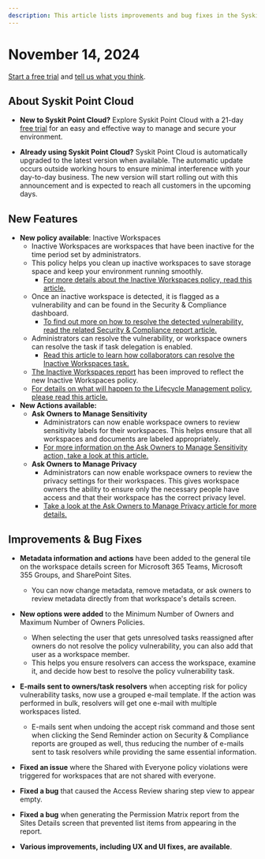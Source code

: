 ```yaml
---
description: This article lists improvements and bug fixes in the Syskit Point Cloud version 2024.6.70.28
---
```


# November 14, 2024

[Start a free trial](https://www.syskit.com/products/point/free-trial/) and [tell us what you think](https://www.syskit.com/company/contact-us/).

## About Syskit Point Cloud

* **New to Syskit Point Cloud?** Explore Syskit Point Cloud with a 21-day [free trial](https://www.syskit.com/products/point/free-trial/) for an easy and effective way to manage and secure your environment.

* **Already using Syskit Point Cloud?** Syskit Point Cloud is automatically upgraded to the latest version when available. The automatic update occurs outside working hours to ensure minimal interference with your day-to-day business. The new version will start rolling out with this announcement and is expected to reach all customers in the upcoming days.

## New Features


* **New policy available**: Inactive Workspaces
  * Inactive Workspaces are workspaces that have been inactive for the time period set by administrators. 
  * This policy helps you clean up inactive workspaces to save storage space and keep your environment running smoothly. 
    * [For more details about the Inactive Workspaces policy, read this article.](../../governance-and-automation/automated-workflows/inactive-workspaces-admin.md)
  * Once an inactive workspace is detected, it is flagged as a vulnerability and can be found in the Security & Compliance dashboard.
    * [To find out more on how to resolve the detected vulnerability, read the related Security & Compliance report article.](../../governance-and-automation/security-compliance-checks/inactive-workspaces.md)
  * Administrators can resolve the vulnerability, or workspace owners can resolve the task if task delegation is enabled.
    * [Read this article to learn how collaborators can resolve the Inactive Workspaces task.](../../point-collaborators/resolve-governance-tasks/inactive-workspaces.md)
  * [The Inactive Workspaces report](../../reporting/analytics-reports.md#inactive-workspaces-report) has been improved to reflect the new Inactive Workspaces policy. 
  * [For details on what will happen to the Lifecycle Management policy, please read this article.](../../governance-and-automation/lifecycle-management/deprecating-lifecycle-management.md)
  
* **New Actions available:**
  * **Ask Owners to Manage Sensitivity**
    * Administrators can now enable workspace owners to review sensitivity labels for their workspaces. This helps ensure that all workspaces and documents are labeled appropriately. 
    * [For more information on the Ask Owners to Manage Sensitivity action, take a look at this article.](../../governance-and-automation/sensitivity-review/request-sensitivity-review.md)
  * **Ask Owners to Manage Privacy**
    * Administrators can now enable workspace owners to review the privacy settings for their workspaces. This gives workspace owners the ability to ensure only the necessary people have access and that their workspace has the correct privacy level. 
    * [Take a look at the Ask Owners to Manage Privacy article for more details.](../../governance-and-automation/privacy-review/request-privacy-review.md)    

## Improvements & Bug Fixes

* **Metadata information and actions** have been added to the general tile on the workspace details screen for Microsoft 365 Teams, Microsoft 355 Groups, and SharePoint Sites. 
  * You can now change metadata, remove metadata, or ask owners to review metadata directly from that workspace's details screen. 

* **New options were added** to the Minimum Number of Owners and Maximum Number of Owners Policies.
  * When selecting the user that gets unresolved tasks reassigned after owners do not resolve the policy vulnerability, you can also add that user as a workspace member.  
  * This helps you ensure resolvers can access the workspace, examine it, and decide how best to resolve the policy vulnerability task.
 
* **E-mails sent to owners/task resolvers** when accepting risk for policy vulnerability tasks, now use a grouped e-mail template. If the action was performed in bulk, resolvers will get one e-mail with multiple workspaces listed.
  * E-mails sent when undoing the accept risk command and those sent when clicking the Send Reminder action on Security & Compliance reports are grouped as well, thus reducing the number of e-mails sent to task resolvers while providing the same essential information.

* **Fixed an issue** where the Shared with Everyone policy violations were triggered for workspaces that are not shared with everyone. 

* **Fixed a bug** that caused the Access Review sharing step view to appear empty. 

* **Fixed a bug** when generating the Permission Matrix report from the Sites Details screen that prevented list items from appearing in the report.

* **Various improvements, including UX and UI fixes, are available**.